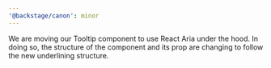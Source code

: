 ```yaml
---
'@backstage/canon': minor
---
```


We are moving our Tooltip component to use React Aria under the hood. In doing so, the structure of the component and its prop are changing to follow the new underlining structure.
